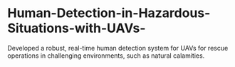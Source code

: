 # Human-Detection-in-Hazardous-Situations-with-UAVs-
Developed a robust, real-time human detection system for UAVs for rescue operations in challenging environments, such as natural calamities.
